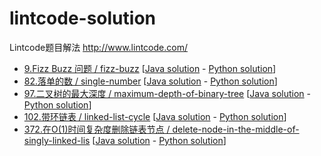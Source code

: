 # lintcode-solution
Lintcode题目解法 http://www.lintcode.com/


- [9.Fizz Buzz 问题 / fizz-buzz](http://www.lintcode.com/problem/fizz-buzz)  [[Java solution](https://github.com/t2krew/lintcode-solution/blob/master/9.fizz-buzz.java) - [Python solution](https://github.com/t2krew/lintcode-solution/blob/master/python/9.fizz-buzz.py)]
- [82.落单的数 / single-number](http://www.lintcode.com/problem/single-number)  [[Java solution](https://github.com/t2krew/lintcode-solution/blob/master/82.single-number.java) - [Python solution](https://github.com/t2krew/lintcode-solution/blob/master/python/82.single-number.py)]
- [97.二叉树的最大深度 / maximum-depth-of-binary-tree](http://www.lintcode.com/problem/maximum-depth-of-binary-tree)  [[Java solution](https://github.com/t2krew/lintcode-solution/blob/master/97.maximum-depth-of-binary-tree.java) - [Python solution](https://github.com/t2krew/lintcode-solution/blob/master/python/97.maximum-depth-of-binary-tree.py)]
- [102.带环链表 / linked-list-cycle](http://www.lintcode.com/zh-cn/problem/linked-list-cycle/)  [[Java solution](https://github.com/t2krew/lintcode-solution/blob/master/102.linked-list-cycle.java) - [Python solution](https://github.com/t2krew/lintcode-solution/blob/master/python/102.linked-list-cycle.py)]
- [372.在O(1)时间复杂度删除链表节点 / delete-node-in-the-middle-of-singly-linked-lis](http://www.lintcode.com/problem/delete-node-in-the-middle-of-singly-linked-list)  [[Java solution](https://github.com/t2krew/lintcode-solution/blob/master/372.delete-node-in-the-middle-of-singly-linked-lis.java) - [Python solution](https://github.com/t2krew/lintcode-solution/blob/master/python/372.delete-node-in-the-middle-of-singly-linked-lis.py)]

